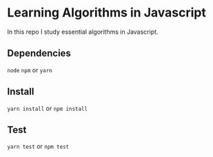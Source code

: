 # Learning Algorithms in Javascript

In this repo I study essential algorithms in Javascript.

## Dependencies

`node`
`npm` or `yarn`

## Install

`yarn install` or `npm install`

## Test

`yarn test` or `npm test`
